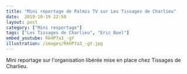 ```yaml
---
title: "Mini reportage de Palmis TV sur Les Tissages de Charlieu"
date:  2019-10-19 22:58
layout: post
category: ["Mini resportage"]
tags: ["Les Tissages de Charlieu", "Eric Boel"]
embed_youtube: RkHP7a3_-gY
illustration: /images/RkHP7a3_-gY.jpg
---
```

Mini reportage sur l'organisation libérée mise en place chez Tissages de Charlieu.
